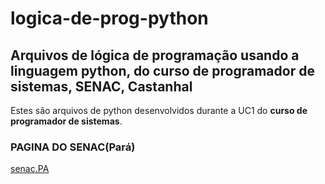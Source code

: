 # logica-de-prog-python
## Arquivos de lógica de programação usando a linguagem python, do curso de programador de sistemas, SENAC, Castanhal

Estes são arquivos de python desenvolvidos durante a UC1 do **curso de programador de sistemas**.
### PAGINA DO SENAC(Pará)
[senac.PA](https://www.pa.senac.br/)
